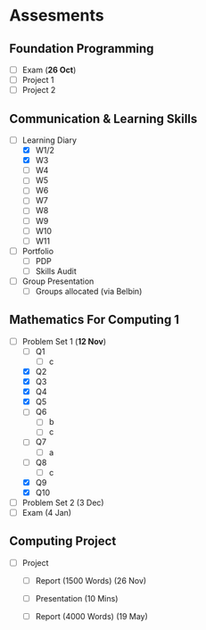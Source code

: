 # Assesments

## Foundation Programming

* [ ] Exam \(**26 Oct**\)
* [ ] Project 1
* [ ] Project 2

## Communication & Learning Skills

* [ ] Learning Diary
  * [x] W1/2
  * [x] W3
  * [ ] W4
  * [ ] W5
  * [ ] W6
  * [ ] W7
  * [ ] W8
  * [ ] W9
  * [ ] W10
  * [ ] W11
* [ ] Portfolio
  * [ ] PDP
  * [ ] Skills Audit
* [ ] Group Presentation
  * [ ] Groups allocated \(via Belbin\)

## Mathematics For Computing 1

* [ ] Problem Set 1 \(**12 Nov**\)
  * [ ] Q1
    * [ ] c
  * [x] Q2
  * [x] Q3
  * [x] Q4
  * [x] Q5
  * [ ] Q6
    * [ ] b
    * [ ] c
  * [ ] Q7
    * [ ] a
  * [ ] Q8
    * [ ] c
  * [x] Q9
  * [x] Q10
* [ ] Problem Set 2 \(3 Dec\)
* [ ] Exam \(4 Jan\)

## Computing Project

* [ ] Project
  * [ ] Report \(1500 Words\) \(26 Nov\)
  * [ ] Presentation \(10 Mins\) 
  * [ ] Report \(4000 Words\) \(19 May\)

